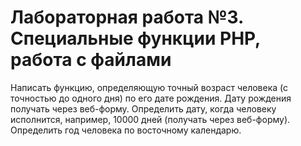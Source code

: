 # Лабораторная работа №3. Специальные функции PHP, работа с файлами
Написать функцию, определяющую точный возраст человека (с точностью до одного
дня) по его дате рождения. Дату рождения получать через веб-форму. Определить дату, когда человеку исполнится, например, 10000 дней (получать через веб-форму). Определить год человека по восточному календарю.
